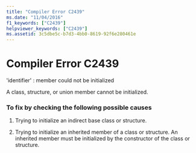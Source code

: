 ```yaml
---
title: "Compiler Error C2439"
ms.date: "11/04/2016"
f1_keywords: ["C2439"]
helpviewer_keywords: ["C2439"]
ms.assetid: 3c5dbe5c-b7d3-4bb0-8619-92f6e280461e
---
```

# Compiler Error C2439

'identifier' : member could not be initialized

A class, structure, or union member cannot be initialized.

### To fix by checking the following possible causes

1. Trying to initialize an indirect base class or structure.

1. Trying to initialize an inherited member of a class or structure. An inherited member must be initialized by the constructor of the class or structure.